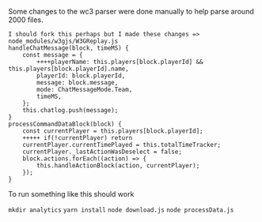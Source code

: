 Some changes to the wc3 parser were done manually to help parse around 2000 files.

```
I should fork this perhaps but I made these changes =>
node_modules/w3gjs/W3GReplay.js
handleChatMessage(block, timeMS) {
    const message = {
        ++++playerName: this.players[block.playerId] && this.players[block.playerId].name,
        playerId: block.playerId,
        message: block.message,
        mode: ChatMessageMode.Team,
        timeMS,
    };
    this.chatlog.push(message);
}
processCommandDataBlock(block) {
    const currentPlayer = this.players[block.playerId];
    +++++ if(!currentPlayer) return
    currentPlayer.currentTimePlayed = this.totalTimeTracker;
    currentPlayer._lastActionWasDeselect = false;
    block.actions.forEach((action) => {
        this.handleActionBlock(action, currentPlayer);
    });
}
```

To run something like this should work

`mkdir analytics`
`yarn install`
`node download.js`
`node processData.js`
